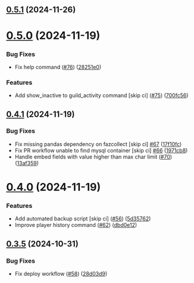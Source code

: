 ## [0.5.1](https://github.com/FAZuH/faz-bot-app-discord/compare/v0.5.0...v0.5.1) (2024-11-26)



# [0.5.0](https://github.com/FAZuH/faz-bot-app-discord/compare/v0.4.1...v0.5.0) (2024-11-19)


### Bug Fixes

* Fix help command ([#76](https://github.com/FAZuH/faz-bot-app-discord/issues/76)) ([28251e0](https://github.com/FAZuH/faz-bot-app-discord/commit/28251e0f2959fd1119c66e60ddfd131576a0248f))


### Features

* Add show_inactive to guild_activity command [skip ci] ([#75](https://github.com/FAZuH/faz-bot-app-discord/issues/75)) ([700fc56](https://github.com/FAZuH/faz-bot-app-discord/commit/700fc564284eb4d623ccd1b7b865bcfb36c73a5f))



## [0.4.1](https://github.com/FAZuH/faz-bot-app-discord/compare/v0.4.0...v0.4.1) (2024-11-19)


### Bug Fixes

* Fix missing pandas dependency on fazcollect [skip ci]  [#67](https://github.com/FAZuH/faz-bot-app-discord/issues/67) ([17f10fc](https://github.com/FAZuH/faz-bot-app-discord/commit/17f10fc25f9cdbb8cd0ecebc8609f3c57102f68b))
* Fix PR workflow unable to find mysql container [skip ci] [#66](https://github.com/FAZuH/faz-bot-app-discord/issues/66) ([1971cb8](https://github.com/FAZuH/faz-bot-app-discord/commit/1971cb80da61f8d18a480c229c2f3aec6b99e2b9))
* Handle embed fields with value higher than max char limit ([#70](https://github.com/FAZuH/faz-bot-app-discord/issues/70)) ([13af359](https://github.com/FAZuH/faz-bot-app-discord/commit/13af359651078b27e5e7e588b3bf87d7b47d3c18))



# [0.4.0](https://github.com/FAZuH/faz-bot-app-discord/compare/v0.3.5...v0.4.0) (2024-11-19)


### Features

* Add automated backup script [skip ci] ([#56](https://github.com/FAZuH/faz-bot-app-discord/issues/56)) ([5d35762](https://github.com/FAZuH/faz-bot-app-discord/commit/5d3576227d96acaf48af153959789b64f50862b2))
* Improve player history command ([#62](https://github.com/FAZuH/faz-bot-app-discord/issues/62)) ([dbd0e12](https://github.com/FAZuH/faz-bot-app-discord/commit/dbd0e12123d3095be9d2b0b3ac68d0da86a3f7ee))



## [0.3.5](https://github.com/FAZuH/faz-bot-app-discord/compare/v0.3.4...v0.3.5) (2024-10-31)


### Bug Fixes

* Fix deploy workflow ([#58](https://github.com/FAZuH/faz-bot-app-discord/issues/58)) ([28d03d9](https://github.com/FAZuH/faz-bot-app-discord/commit/28d03d995ea4c69c31ea886026dfa1bda27e6589))



